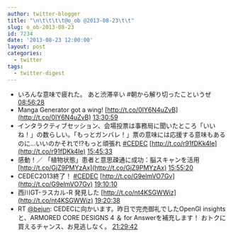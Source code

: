 ```yaml
---
author: twitter-blogger
title: "\n\t\t\t\t@o_ob @2013-08-23\t\t"
slug: o_ob-2013-08-23
id: 7234
date: '2013-08-23 12:00:00'
layout: post
categories:
  - twitter
tags:
  - twitter-digest
---
```


*   いろんな意味で疲れた。 あと渋滞辛い #朝から解り切ったこというぜ [08:56:28](http://twitter.com/o_ob/statuses/370696000911855617)
*   Manga Generator got a wing! [http://t.co/0IY6N4uZvB](http://t.co/0IY6N4uZvB) [13:30:59](http://twitter.com/o_ob/statuses/370765085427236865)
*   インタラクティブセッション、会場投票は事務局に聞いたところ「いいね！」の数らしい。「もっとガンバレ！」票の意味には応援する意味もあるのに...いいのかそれで!?もっと頑張れ [#CEDEC](http://search.twitter.com/search?q=%23CEDEC) [http://t.co/r91fDKk4Ie](http://t.co/r91fDKk4Ie) [15:45:33](http://twitter.com/o_ob/statuses/370798948534849536)
*   感動！／ 「植物状態」患者と意思疎通に成功：脳スキャンを活用 [http://t.co/GjZ9PMYzAx](http://t.co/GjZ9PMYzAx) [15:55:20](http://twitter.com/o_ob/statuses/370801414290694144)
*   CEDEC2013終了！ [#CEDEC](http://search.twitter.com/search?q=%23CEDEC) [http://t.co/G9elmVO7Gv](http://t.co/G9elmVO7Gv) [19:10:10](http://twitter.com/o_ob/statuses/370850444160954368)
*   西川GT-ラスカル-R 発見した [http://t.co/nt4KSGWWiz](http://t.co/nt4KSGWWiz) [19:20:38](http://twitter.com/o_ob/statuses/370853076174782464)
*   RT [@bejun](http://twitter.com/bejun): CEDECに向かいます。昨日で完売御礼でしたOpenGl insightsと、ARMORED CORE DESIGNS 4 ＆ for Answerを補充します！ おトクに買えるチャンス、お見逃しなく。 [21:29:42](http://twitter.com/o_ob/statuses/370885557917716480)